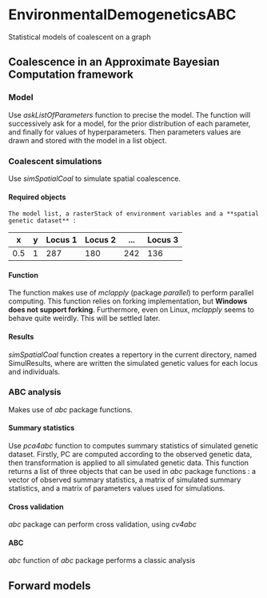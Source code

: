 EnvironmentalDemogeneticsABC
========

Statistical models of coalescent on a graph

## Coalescence in an Approximate Bayesian Computation framework

### Model
Use *askListOfParameters* function to precise the model. The function will successively ask for a model, for the prior distribution of each parameter, and finally for values of hyperparameters. Then parameters values are drawn and stored with the model in a list object.

### Coalescent simulations
Use *simSpatialCoal* to simulate spatial coalescence.
#### Required objects
	The model list, a rasterStack of environment variables and a **spatial genetic dataset** :
| x | y | Locus 1 | Locus 2 | ... | Locus 3 |
|---|---|---------|---------|-----|---------|
|0.5|1|287|180|242|136|

#### Function
The function makes use of *mclapply* (package *parallel*) to perform parallel computing. This function relies on forking implementation, but **Windows does not support forking**. Furthermore, even on Linux, *mclapply* seems to behave quite weirdly. This will be settled later. 

#### Results
*simSpatialCoal* function creates a repertory in the current directory, named SimulResults, where are written the simulated genetic values for each locus and individuals.

### ABC analysis 
Makes use of *abc* package functions.
#### Summary statistics
Use *pca4abc* function to computes summary statistics of simulated genetic dataset. Firstly, PC are computed according to the observed genetic data, then transformation is applied to all simulated genetic data. This function returns a list of three objects that can be used in *abc* package functions : a vector of observed summary statistics, a matrix of simulated summary statistics, and a matrix of parameters values used for simulations.
 
#### Cross validation
*abc* package can perform cross validation, using *cv4abc*
#### ABC
*abc* function of *abc* package performs a classic analysis


## Forward models
